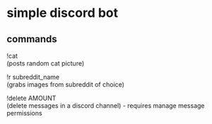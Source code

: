 # simple discord bot

## commands

!cat<br/>(posts random cat picture)

!r subreddit_name<br/>(grabs images from subreddit of choice)

!delete AMOUNT<br/>(delete messages in a discord channel) - requires manage message permissions
